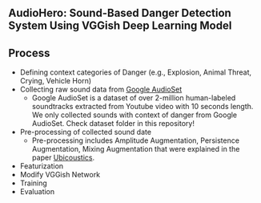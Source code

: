 ## AudioHero: Sound-Based Danger Detection System Using VGGish Deep Learning Model


## Process
* Defining context categories of Danger (e.g., Explosion, Animal Threat, Crying, Vehicle Horn)
* Collecting raw sound data from [Google AudioSet](https://research.google.com/audioset/)
    * Google AudioSet is a dataset of over 2-million human-labeled soundtracks extracted from Youtube video with 10 seconds length. We only collected sounds with context of danger from Google AudioSet. Check dataset folder in this repository!
* Pre-processing of collected sound date
  * Pre-processing includes Amplitude Augmentation, Persistence Augmentation, Mixing Augmentation that were explained in the paper [Ubicoustics](https://dl.acm.org/doi/pdf/10.1145/3242587.3242609).
* Featurization
* Modify VGGish Network
* Training
* Evaluation
